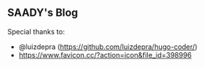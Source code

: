 ## SAADY's Blog


Special thanks to:
- @luizdepra (https://github.com/luizdepra/hugo-coder/)
- https://www.favicon.cc/?action=icon&file_id=398996

